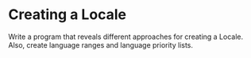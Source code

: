 # Creating a Locale

Write a program that reveals different approaches for creating a Locale. Also, create language ranges and language
priority lists.